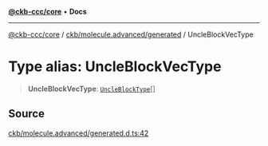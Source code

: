 [**@ckb-ccc/core**](README.md) • **Docs**

***

[@ckb-ccc/core](README.md) / [ckb/molecule.advanced/generated](ckb.molecule.advanced.generated.md) / UncleBlockVecType

# Type alias: UncleBlockVecType

> **UncleBlockVecType**: [`UncleBlockType`](ckb.molecule.advanced.generated.Interface.UncleBlockType.md)[]

## Source

[ckb/molecule.advanced/generated.d.ts:42](https://github.com/SpectreMercury/ccc/blob/1b34760fdeb60ebebc0a7e641c12ef11dff1e7d0/packages/core/src/ckb/molecule.advanced/generated.d.ts#L42)

